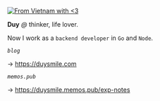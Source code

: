 [![From Vietnam with <3](https://raw.githubusercontent.com/webuild-community/badge/master/svg/love.svg)](https://webuild.community) 

**Duy** *@* thinker, life lover.

Now I work as a `backend developer` in `Go`  and `Node`.

*`blog`*

→ https://duysmile.com

*`memos.pub`*

→ https://duysmile.memos.pub/exp-notes
